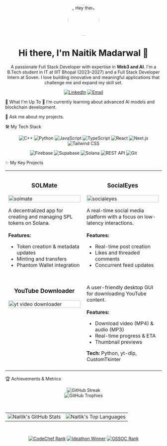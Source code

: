 <div align="center">
<img src="https://media.giphy.com/media/hvRJCLFzcasrR4ia7z/giphy.gif" width="100px" alt="Hey there!" style="border-radius: 50%;" />
<h1>Hi there, I'm Naitik Madarwal 👋</h1>
<p>A passionate Full Stack Developer with expertise in <strong>Web3 and AI</strong>. I'm a B.Tech student in IT at IIIT Bhopal (2023–2027) and a Full Stack Developer Intern at Soven. I love building innovative and meaningful applications that challenge me and expand my skill set.</p>
<p>
<a href="https://www.linkedin.com/in/naitik-madarwal-nm3806" target="_blank"><img src="https://img.shields.io/badge/LinkedIn-%230077B5.svg?style=for-the-badge&logo=linkedin&logoColor=white" alt="LinkedIn"></a>
<a href="mailto:naitikmadarwal3806@gmail.com"><img src="https://img.shields.io/badge/Email-D14836?style=for-the-badge&logo=gmail&logoColor=white" alt="Email"></a>
</p>
</div>

🚀 What I'm Up To
🌱 I’m currently learning about advanced AI models and blockchain development.

💬 Ask me about my projects.

🛠️ My Tech Stack
<div align="center">
<p>
<img src="https://img.shields.io/badge/C++-00599C?style=for-the-badge&logo=cplusplus&logoColor=white" alt="C++">
<img src="https://img.shields.io/badge/Python-3776AB?style=for-the-badge&logo=python&logoColor=white" alt="Python">
<img src="https://img.shields.io/badge/JavaScript-F7DF1E?style=for-the-badge&logo=javascript&logoColor=black" alt="JavaScript">
<img src="https://img.shields.io/badge/TypeScript-3178C6?style=for-the-badge&logo=typescript&logoColor=white" alt="TypeScript">
<img src="https://img.shields.io/badge/React-20232A?style=for-the-badge&logo=react&logoColor=61DAFB" alt="React">
<img src="https://img.shields.io/badge/Next.js-000000?style=for-the-badge&logo=nextdotjs&logoColor=white" alt="Next.js">
<img src="https://img.shields.io/badge/Tailwind_CSS-38B2AC?style=for-the-badge&logo=tailwind-css&logoColor=white" alt="Tailwind CSS">
</p>
<p>
<img src="https://img.shields.io/badge/Firebase-FFCA28?style=for-the-badge&logo=firebase&logoColor=black" alt="Firebase">
<img src="https://img.shields.io/badge/Supabase-3ECF8E?style=for-the-badge&logo=supabase&logoColor=white" alt="Supabase">
<img src="https://img.shields.io/badge/Solana-9945FF?style=for-the-badge&logo=solana&logoColor=white" alt="Solana">
<img src="https://img.shields.io/badge/REST_API-000000?style=for-the-badge&logo=api-platform&logoColor=white" alt="REST API">
<img src="https://img.shields.io/badge/Git-F05032?style=for-the-badge&logo=git&logoColor=white" alt="Git">
</p>
</div>

✨ My Key Projects
<table align="center" style="border: none;">
<!-- Top Row: SOLMate and SocialEyes -->
<tr valign="top">
<td width="50%" style="padding: 10px;">
<h3 align="center">SOLMate</h3>
<a href="https://github.com/NM3806/solmate"><img width="100%" alt="solmate" src="https://github.com/user-attachments/assets/d89fdf57-a990-4ca6-80dd-6f3c06f0383c" /></a>
<p align="">
A decentralized app for creating and managing SPL tokens on Solana.
<br/><br/>
<b>Features:</b>
<ul>
<li>Token creation & metadata updates</li>
<li>Minting and transfers</li>
<li>Phantom Wallet integration</li>
</ul>
</p>
</td>
<td width="50%" style="padding: 10px;">
<h3 align="center">SocialEyes</h3>
<a href="https://github.com/NM3806/socialeyes"><img width="100%" alt="socialeyes" src="https://github.com/user-attachments/assets/cc25a8c4-15a6-4975-9300-bc78d3bce697" /></a>
<p align="">
A real-time social media platform with a focus on low-latency interactions.
<br/><br/>
<b>Features:</b>
<ul>
<li>Real-time post creation</li>
<li>Likes and threaded comments</li>
<li>Concurrent feed updates</li>
</ul>
</p>
</td>
</tr>
<!-- Bottom Row: YouTube Downloader -->
<tr valign="top">
<td width="50%" style="padding: 10px;">
<h3 align="center">YouTube Downloader</h3>
<a href="https://github.com/NM3806/Youtube-Video-Downloader-GUI"><img width="100%" alt="yt video downloader" src="https://github.com/user-attachments/assets/e78db451-cfc4-4b77-889f-0d5834a3f124" /></a>
</td>
<td width="50%" style="padding: 10px; vertical-align: middle;">
<p align="">
A user-friendly desktop GUI for downloading YouTube content.
<br/><br/>
<b>Features:</b>
<ul>
<li>Download video (MP4) & audio (MP3)</li>
<li>Real-time progress & ETA</li>
<li>Thumbnail previews</li>
</ul>
<b>Tech:</b> Python, yt-dlp, CustomTkinter
</p>
</td>
</tr>
</table>

🏆 Achievements & Metrics
<div align="center">
<p>
<img src="https://nirzak-streak-stats.vercel.app/?user=NM3806&theme=dark&hide_border=false" alt="GitHub Streak"/>
<br/>
<img src="https://github-profile-trophy.vercel.app/?username=NM3806&theme=radical&no-frame=false&no-bg=false&margin-w=4&row=1&column=3" alt="GitHub Trophies"/>
</p>
<br/>
<table>
<tr>
<td>
<img src="https://github-readme-stats.vercel.app/api?username=NM3806&theme=dark&hide_border=false&include_all_commits=true&count_private=true" alt="Naitik's GitHub Stats"/>
</td>
<td>
<img src="https://github-readme-stats.vercel.app/api/top-langs/?username=NM3806&theme=dark&hide_border=false&include_all_commits=true&count_private=true&layout=compact" alt="Naitik's Top Languages"/>
</td>
</tr>
</table>
</div>

<br/>

<div align="center">
<p>
<a href="https://www.codechef.com/users/naitikm3806" target="_blank"><img src="https://img.shields.io/badge/CodeChef-2_Star_Coder-5B4638?style=for-the-badge&logo=codechef&logoColor=white" alt="CodeChef Rank"/></a>
<a href="https://ideathon-gdsc.vercel.app" target="_blank"><img src="https://img.shields.io/badge/Ideathon_Winner-2nd_Place-4CAF50?style=for-the-badge" alt="Ideathon Winner"/></a>
<a href="https://gssoc.tech" target="_blank"><img src="https://img.shields.io/badge/GSSOC_Extended_2024-Rank_338-FF5722?style=for-the-badge" alt="GSSOC Rank"/></a>
</p>
</div>
